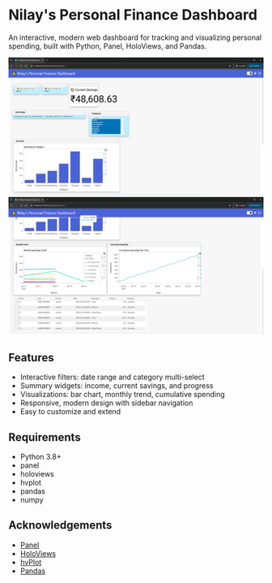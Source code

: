 # Nilay's Personal Finance Dashboard

An interactive, modern web dashboard for tracking and visualizing personal spending, built with Python, Panel, HoloViews, and Pandas.

![Dashboard Screenshot](Finance1.png)
![Dashboard Screenshot](Fincance2.png)
## Features

- Interactive filters: date range and category multi-select
- Summary widgets: income, current savings, and progress
- Visualizations: bar chart, monthly trend, cumulative spending
- Responsive, modern design with sidebar navigation
- Easy to customize and extend


## Requirements

- Python 3.8+
- panel
- holoviews
- hvplot
- pandas
- numpy


## Acknowledgements

- [Panel](https://panel.holoviz.org/)
- [HoloViews](https://holoviews.org/)
- [hvPlot](https://hvplot.holoviz.org/)
- [Pandas](https://pandas.pydata.org/)
